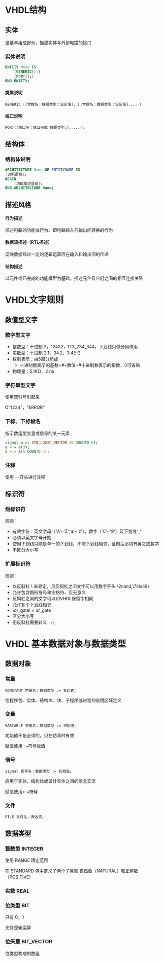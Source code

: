 # VHDL结构

## 实体

是基本组成部分，描述实体与外部电路的接口

### 实体说明

```vhdl
ENTITY Nmae IS
	[GENERIC();]
	[PORT();]
END ENTITY;
```

####  类属说明

`GENERIC ([常数名：数据类型：设定值], [;常数名：数据类型：设定值].....)`

#### 端口说明

`PORT([端口名：端口模式 数据类型;].....);`

## 结构体

### 结构体说明

```vhdl
ARCHITECTURE Name OF ENTITYNAME IS
[说明语句];
BEGIN
	[功能描述语句];
END ARCHITECTURE Name;
```

## 描述风格

#### 行为描述

描述电路的功能或行为，即电路输入与输出间转换的行为

#### 数据流描述（RTL描述）

反映数据经过一定的逻辑运算后在输入和输出间的传递

#### 结构描述

以元件或已完成的功能模型为基础，描述元件及它们之间的相互连接关系

# VHDL文字规则

## 数值型文字

### 数字型文字

- 整数型：十进制 2，12432，123_234_344，下划线只做分隔作用
- 实数型：十进制 2.1，34.2，3.4E-2
- 数制表示：由5部分组成
  - 十进制数表示的基数+#+数值+#十进制数表示的指数，0可省略
- 物理量：5.1KΩ，2 ns

### 字符串型文字

使用双引号引起来

O"1234"，"ERROR"

### 下标、下标段名

指示数组型变量或信号的某一元素

```vhdl
signal a =: STD_LOGIC_VECTOR (9 DOWNTO 0);
y < = a(3);
x < = a(5 DOWNTO 3);
```

### 注释

使用 `--`开头进行注释

## 标识符

### 短标识符

规则：

- 有效字符：英文字母（'A'~'Z','a'~'z'），数字（'0'~'9'）及下划线'_'
- 必须以英文字母开始
- 使用下划线只能是单一的下划线，不能下划线相邻，且前后必须有英文或数字
- 不区分大小写

### 扩展标识符

规则：

- 以反斜杠 \ 来界定，且反斜杠之间文字可以用数字开头	\2nand\,\74ls48\
- 允许包含图形符号和空格符，但无意义
- 反斜杠之间的文字可以和VHDL保留字相同
- 允许多个下划线相邻
- \or_gate\ ≠ or_gate
- 区分大小写
- 用反斜杠需要转义  ` \\`

# VHDL 基本数据对象与数据类型

## 数据对象

### 常量

`CONSTANT 常量名：数据类型 := 表达式;`

在程序包、实体、结构体、块、子程序或进程的说明区域定义

### 变量

`VARIABLE 变量名：数据类型 := 初始值;`

初始值不是必须的，只在仿真时有效

赋值使用 `:=`符号赋值

### 信号

`signal 信号名：数据类型 := 初始值;`

应用于实体、结构体或设计实体之间的信息交流

赋值使用`< =`符号

### 文件

`FILE 文件名：表达式;`

## 数据类型

### 整数型	INTEGER

使用 RANGE 限定范围

在 STANDARD 包中定义了两个子类型 自然数（NATURAL）和正整数（POSITIVE）

### 实数	REAL

### 位类型	BIT

只有 0，1 

支持逻辑运算

### 位矢量	BIT_VECTOR

位类型构成的数组





